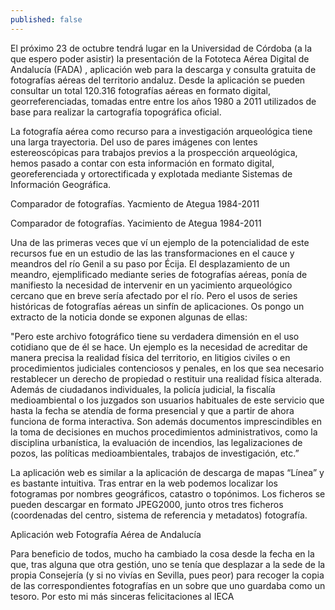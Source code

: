 ```yaml
---
published: false
---
```




El próximo 23 de octubre tendrá lugar en la Universidad de Córdoba (a la que espero poder asistir) la presentación de la Fototeca Aérea Digital de Andalucía (FADA) , aplicación web para la descarga y consulta gratuita de fotografías aéreas del territorio andaluz. Desde la aplicación se pueden consultar un total 120.316 fotografías aéreas en formato digital, georreferenciadas, tomadas entre entre los años 1980 a 2011 utilizados de base para realizar la cartografía topográfica oficial. 


La fotografía aérea como recurso para a investigación arqueológica tiene una larga trayectoria. Del uso de pares imágenes con lentes estereoscópicas para trabajos previos a la prospección arqueológica, hemos pasado a contar con esta información en formato digital, georeferenciada y ortorectificada y explotada mediante Sistemas de Información Geográfica.

 

Comparador de fotografías. Yacmiento de Ategua 1984-2011

Comparador de fotografías. Yacimiento de Ategua 1984-2011

 

Una de las primeras veces que ví un ejemplo de la potencialidad de este recursos fue en un estudio de las las transformaciones en el cauce y meandros del río Genil a su paso por Écija. El desplazamiento de un meandro, ejemplificado mediante series de fotografías aéreas, ponía de manifiesto la necesidad de intervenir en un yacimiento arqueológico cercano que en breve sería afectado por el río. Pero el usos de series históricas de fotografías aéreas un sinfín de aplicaciones. Os pongo un extracto de la noticia donde se exponen algunas de ellas:


"Pero este archivo fotográfico tiene su verdadera dimensión en el uso cotidiano que de él se hace. Un ejemplo es la necesidad de acreditar de manera precisa la realidad física del territorio, en litigios civiles o en procedimientos judiciales contenciosos y penales, en los que sea necesario restablecer un derecho de propiedad o restituir una realidad física alterada. Además de ciudadanos individuales, la policía judicial, la fiscalía medioambiental o los juzgados son usuarios habituales de este servicio que hasta la fecha se atendía de forma presencial y que a partir de ahora funciona de forma interactiva. Son además documentos imprescindibles en la toma de decisiones en muchos procedimientos administrativos, como la disciplina urbanística, la evaluación de incendios, las legalizaciones de pozos, las políticas medioambientales,  trabajos de investigación, etc.”

 

La aplicación web es similar a la aplicación de descarga de mapas “Línea” y es bastante intuitiva. Tras entrar en la web podemos localizar los fotogramas por nombres geográficos, catastro o topónimos. Los ficheros se pueden descargar en formato JPEG2000, junto otros tres ficheros (coordenadas del centro, sistema de referencia y metadatos) fotografía.

Aplicación web Fotografía Aérea de Andalucía

Para beneficio de todos, mucho ha cambiado la cosa desde la fecha en la que, tras alguna que otra gestión, uno se tenía que desplazar a la sede de la propia Consejería (y si no vivías en Sevilla, pues peor) para recoger la copia de las correspondientes fotografías en un sobre que uno guardaba como un  tesoro. Por esto mi más sinceras felicitaciones al IECA

